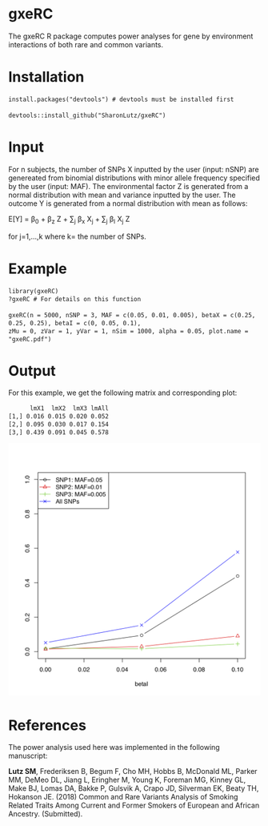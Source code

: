 # gxeRC
The gxeRC R package computes power analyses for gene by environment interactions of both rare and common variants.

# Installation
```
install.packages("devtools") # devtools must be installed first

devtools::install_github("SharonLutz/gxeRC")
```

# Input
For n subjects, the number of SNPs X inputted by the user (input: nSNP) are genereated from binomial distributions with minor allele frequency specified by the user (input: MAF). The environmental factor Z is generated from a normal distribution with mean and variance inputted by the user. The outcome Y is generated from a normal distribution with mean as follows:

E\[Y\] = &beta;<sub>0</sub> + &beta;<sub>z</sub> Z + &sum;<sub>j</sub>  &beta;<sub>x</sub> X<sub>j</sub> + &sum;<sub>j</sub> &beta;<sub>I</sub> X<sub>j</sub>  Z  

for j=1,...,k where k= the number of SNPs.    
      
# Example

```
library(gxeRC)
?gxeRC # For details on this function

gxeRC(n = 5000, nSNP = 3, MAF = c(0.05, 0.01, 0.005), betaX = c(0.25, 0.25, 0.25), betaI = c(0, 0.05, 0.1),
zMu = 0, zVar = 1, yVar = 1, nSim = 1000, alpha = 0.05, plot.name = "gxeRC.pdf")
```

# Output
For this example, we get the following matrix and corresponding plot:

```
      lmX1  lmX2  lmX3 lmAll
[1,] 0.016 0.015 0.020 0.052
[2,] 0.095 0.030 0.017 0.154
[3,] 0.439 0.091 0.045 0.578
```
<img src="https://github.com/SharonLutz/gxeRC/blob/master/gxeRC.png" width="600">

# References
The power analysis used here was implemented in the following manuscript: <br/>

**Lutz SM**, Frederiksen B, Begum F, Cho MH, Hobbs B, McDonald ML, Parker
MM, DeMeo DL, Jiang L, Eringher M, Young K, Foreman MG, Kinney GL,
Make BJ, Lomas DA, Bakke P, Gulsvik A, Crapo JD, Silverman EK, Beaty
TH, Hokanson JE. (2018) Common and Rare Variants Analysis of Smoking
Related Traits Among Current and Former Smokers of European and
African Ancestry.  (Submitted).
